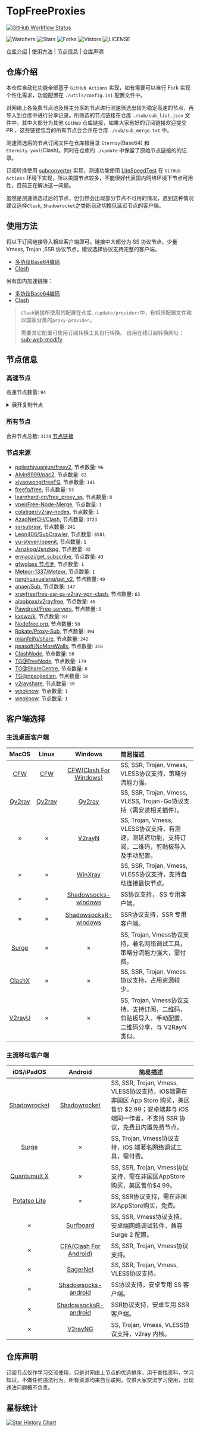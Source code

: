 # TopFreeProxies
[![GitHub Workflow Status](https://github.com/alanbobs999/topfreeproxies/actions/workflows/get-proxies.yml/badge.svg)](https://github.com/alanbobs999/TopFreeProxies/actions/workflows/get-proxies.yml) 

![Watchers](https://img.shields.io/github/watchers/alanbobs999/topfreeproxies) ![Stars](https://img.shields.io/github/stars/alanbobs999/topfreeproxies) ![Forks](https://img.shields.io/github/forks/alanbobs999/topfreeproxies) ![Vistors](https://visitor-badge.laobi.icu/badge?page_id=alanbobs999.topfreeproxies) ![LICENSE](https://img.shields.io/badge/license-CC%20BY--SA%204.0-green.svg)

[仓库介绍](https://github.com/alanbobs999/TopFreeProxies#仓库介绍) | [使用方法](https://github.com/alanbobs999/TopFreeProxies#使用方法) | [节点信息](https://github.com/alanbobs999/TopFreeProxies#节点信息) | [仓库声明](https://github.com/alanbobs999/TopFreeProxies#仓库声明)

## 仓库介绍
本仓库自动化功能全部基于 `GitHub Actions` 实现，如有需要可以自行 Fork 实现个性化需求，功能配置在 `./utils/config.ini` 配置文件中。

对网络上各免费节点池及博主分享的节点进行测速筛选出较为稳定高速的节点，再导入到仓库中进行分享记录。所筛选的节点链接在仓库 `./sub/sub_list.json` 文件中，其中大部分为其他 `GitHub` 仓库链接，如果大家有好的订阅链接欢迎提交 PR ，这些链接包含的所有节点会合并在仓库 `./sub/sub_merge.txt` 中。

测速筛选后的节点订阅文件在仓库根目录 `Eterniy`(Base64) 和 `Eternity.yaml`(Clash)。同时在仓库的 `./update` 中保留了原始节点链接的的记录。

订阅转换使用 [subconverter](https://github.com/tindy2013/subconverter) 实现，测速功能使用 [LiteSpeedTest](https://github.com/xxf098/LiteSpeedTest) 在 `GitHub Actions` 环境下实现，所以美国节点较多，不能很好代表国内网络环境下节点可用性，目前正在解决这一问题。

虽然是测速筛选过后的节点，但仍然会出现部分节点不可用的情况，遇到这种情况建议选择`Clash`, `Shadowrocket`之类能自动切换低延迟节点的客户端。

## 使用方法
将以下订阅链接导入相应客户端即可。链接中大部分为 SS 协议节点，少量 Vmess, Trojan ,SSR 协议节点，建议选择协议支持完整的客户端。

- [多协议Base64编码](https://raw.githubusercontent.com/nineKnight/TopFreeProxies/master/Eternity)
- [Clash](https://raw.githubusercontent.com/nineKnight/TopFreeProxies/master/Eternity.yaml)

另有国内加速链接：

- [多协议Base64编码](https://fastly.jsdelivr.net/gh/nineKnight/TopFreeProxies@master/Eternity)
- [Clash](https://fastly.jsdelivr.net/gh/nineKnight/TopFreeProxies@master/Eternity.yaml)

>`Clash`链接所使用的配置在仓库`./update/provider/`中，有相应配置文件和以国家分类的`proxy-provider`。
>
>需要其它配置可使用订阅转换工具自行转换。
>自用在线订阅转换网址：[sub-web-modify](https://sub.v1.mk/)

## 节点信息
### 高速节点
高速节点数量: `94`
<details>
  <summary>展开复制节点</summary>

    vmess://eyJ2IjoiMiIsInBzIjoi8J+HuPCfh6wgZ2l0aHViLmNvbS9mcmVlZnEgLSDmlrDliqDlnaFPVkggMzMiLCJhZGQiOiIxMzkuOTkuNjEuMTU0IiwicG9ydCI6IjgwIiwidHlwZSI6Im5vbmUiLCJpZCI6IjZhNjIwMjIzLTg0ZjgtNDBmNC1iNmJhLWVkNmFiZmU0ZTRmMiIsImFpZCI6IjAiLCJuZXQiOiJ3cyIsInBhdGgiOiIvdm1lc3MiLCJob3N0IjoiMTM5Ljk5LjYxLjE1NCIsInRscyI6IiJ9
    ss://YWVzLTI1Ni1jZmI6YW1hem9uc2tyMDU@43.206.224.222:443#%F0%9F%87%AF%F0%9F%87%B5%20_JP_%E6%97%A5%E6%9C%AC_1
    ss://YWVzLTI1Ni1jZmI6ZUlXMERuazY5NDU0ZTZuU3d1c3B2OURtUzIwMXRRMEQ@139.162.5.19:8099#SG_133
    ss://Y2hhY2hhMjAtaWV0Zi1wb2x5MTMwNTpHIXlCd1BXSDNWYW8@217.197.161.136:803#SG_AzadNet%281%29
    vmess://eyJ2IjoiMiIsInBzIjoi8J+HqPCfh7Mg5Y+w5rm+XzAxMTAwNDEiLCJhZGQiOiJkMDQxYTU4NS0wYzFlLWU5MjgtZGZiYi1jNWM0YmI3Zjk2ODUuY25uaWMucmlwIiwicG9ydCI6IjgwIiwidHlwZSI6Im5vbmUiLCJpZCI6ImQ3NjFjNWU0LThhZjEtNGJlOC04YjIwLWFmODJmZmYzMGFmMiIsImFpZCI6IjAiLCJuZXQiOiJ3cyIsInBhdGgiOiIvIiwiaG9zdCI6InRtcy5kaW5ndGFsay5jb20iLCJ0bHMiOiIifQ==
    vmess://eyJ2IjoiMiIsInBzIjoiS1JfQXphZE5ldCIsImFkZCI6IjE1Mi42Ny4yMTguMzgiLCJwb3J0IjoiNDQzIiwidHlwZSI6Im5vbmUiLCJpZCI6ImI1ZTk0ODBhLWI3YWEtNDBhNC1mOWE3LTUyOTliNWUzNjNiNCIsImFpZCI6IjMyIiwibmV0Ijoid3MiLCJwYXRoIjoiLyIsImhvc3QiOiIiLCJ0bHMiOiIifQ==
    vmess://eyJ2IjoiMiIsInBzIjoiS1JfQXphZE5ldCgxKSIsImFkZCI6IjE1MC4yMzAuMjQ5LjE1IiwicG9ydCI6IjQ2ODQyIiwidHlwZSI6Im5vbmUiLCJpZCI6IjQ1MzBiNWVlLWNlZDQtNGU2NC05Mjg1LTE4NjdmYzVkZjdmOCIsImFpZCI6IjMyIiwibmV0IjoidGNwIiwicGF0aCI6Ii8iLCJob3N0IjoiIiwidGxzIjoiIn0=
    ss://Y2hhY2hhMjAtaWV0Zi1wb2x5MTMwNTpHIXlCd1BXSDNWYW8@217.197.161.138:810#SG_AzadNet
    ss://Y2hhY2hhMjAtaWV0Zi1wb2x5MTMwNTpHIXlCd1BXSDNWYW8@148.66.56.99:806#HK_AzadNet
    vmess://eyJ2IjoiMiIsInBzIjoiU0dfQXphZE5ldCg4KSIsImFkZCI6IjE3Mi4xMDQuMTY3LjI0MCIsInBvcnQiOiI3MjA0IiwidHlwZSI6Im5vbmUiLCJpZCI6IjljNTI3NzZiLTRiMDEtNGFlNi05ZjdkLTI1Y2Q0NzI1ZTEzYyIsImFpZCI6IjMyIiwibmV0Ijoid3MiLCJwYXRoIjoiL3NnMSIsImhvc3QiOiIiLCJ0bHMiOiIifQ==
    vmess://eyJ2IjoiMiIsInBzIjoiU0dfQXphZE5ldCgxMSkiLCJhZGQiOiIxOC4xNDMuMTIzLjM1IiwicG9ydCI6IjgwIiwidHlwZSI6Im5vbmUiLCJpZCI6IjY4ZGY0ODM4LTQ2ZDAtNGI1Yi1jM2YwLWE0MGVjNzA2MzI0NSIsImFpZCI6IjMyIiwibmV0Ijoid3MiLCJwYXRoIjoiLyIsImhvc3QiOiIiLCJ0bHMiOiIifQ==
    vmess://eyJ2IjoiMiIsInBzIjoiU0dfQXphZE5ldCgxMikiLCJhZGQiOiIxMjkuMTUwLjQ0LjY0IiwicG9ydCI6IjQ2MDc1IiwidHlwZSI6Im5vbmUiLCJpZCI6ImRhMjU3ZTczLWYwMmItNDVhYi05OTE2LTdiYWYxNTRjNDdhMyIsImFpZCI6IjMyIiwibmV0Ijoid3MiLCJwYXRoIjoiL2pobmRzbWxhbmoxMTIyMyIsImhvc3QiOiIiLCJ0bHMiOiIifQ==
    vmess://eyJ2IjoiMiIsInBzIjoi8J+Hr/Cfh7UgQFNTUlNVQi3ml6XmnKxWMTEt5LuY6LS55o6o6I2QZGxqLnRmL3NzcnN1YiIsImFkZCI6Imh0dHAuZG93bmxvYWQueXVuemhvbmd6aHVhbi5jb20iLCJwb3J0IjoiODA4MCIsInR5cGUiOiJub25lIiwiaWQiOiI5MzBlYWFiNi01YTA0LTQ4ZmItOWMxNS03NTQ1YWIzZWMwYmQiLCJhaWQiOiIwIiwibmV0Ijoid3MiLCJwYXRoIjoiL2FwaS92My9kb3dubG9hZC5nZXRGaWxlIiwiaG9zdCI6InNzcnN1Yi52MDIuYXN1a2EuYnV6eiIsInRscyI6IiJ9
    ss://YWVzLTI1Ni1jZmI6YW1hem9uc2tyMDU@3.112.193.151:443#JP_71
    ss://YWVzLTI1Ni1jZmI6YW1hem9uc2tyMDU@54.169.62.50:443#SG_124
    ss://YWVzLTI1Ni1jZmI6YW1hem9uc2tyMDU@54.169.211.238:443#SG_128
    ss://Y2hhY2hhMjAtaWV0Zi1wb2x5MTMwNTpHIXlCd1BXSDNWYW8@81.90.189.41:810#%F0%9F%87%B8%F0%9F%87%AC%20Relay_%F0%9F%87%B8%F0%9F%87%ACSG-%F0%9F%87%B8%F0%9F%87%ACSG_131
    ss://YWVzLTI1Ni1jZmI6YW1hem9uc2tyMDU@18.141.183.204:443#SG_132
    ss://YWVzLTI1Ni1jZmI6YW1hem9uc2tyMDU@54.254.199.122:443#SG_135
    vmess://eyJ2IjoiMiIsInBzIjoi8J+HqPCfh7Mg5Y+w5rm+XzAxMTAwMDEiLCJhZGQiOiJodHRwLmRvd25sb2FkLnl1bnpob25nemh1YW4uY29tIiwicG9ydCI6IjgwODAiLCJ0eXBlIjoibm9uZSIsImlkIjoiOTMwZWFhYjYtNWEwNC00OGZiLTljMTUtNzU0NWFiM2VjMGJkIiwiYWlkIjoiMCIsIm5ldCI6IndzIiwicGF0aCI6Ii9hcGkvdjMvZG93bmxvYWQuZ2V0RmlsZSIsImhvc3QiOiJzc3JzdWIudjAyLmFzdWthLmJ1enoiLCJ0bHMiOiIifQ==
    vmess://eyJ2IjoiMiIsInBzIjoi8J+HqPCfh7Mg5Y+w5rm+XzAxMTAwMDIiLCJhZGQiOiJodHRwLmRvd25sb2FkLnl1bnpob25nemh1YW4uY29tIiwicG9ydCI6IjgwIiwidHlwZSI6Im5vbmUiLCJpZCI6IjkzMGVhYWI2LTVhMDQtNDhmYi05YzE1LTc1NDVhYjNlYzBiZCIsImFpZCI6IjAiLCJuZXQiOiJ3cyIsInBhdGgiOiIvYXBpL3YzL2Rvd25sb2FkLmdldEZpbGUiLCJob3N0Ijoic3Nyc3ViLnYwMy5hc3VrYS5idXp6IiwidGxzIjoiIn0=
    vmess://eyJ2IjoiMiIsInBzIjoi8J+HqPCfh7Mg5Y+w5rm+XzAxMTAwMDUiLCJhZGQiOiIxMDQuMjkuNjQuMjQiLCJwb3J0IjoiODAiLCJ0eXBlIjoibm9uZSIsImlkIjoiM2Y0MjFlMjctNWJmOC00MGM5LTg2Y2ItN2I4YzQxZGRkZWEyIiwiYWlkIjoiMCIsIm5ldCI6IndzIiwicGF0aCI6Ii9sWHZBMFZzZS8iLCJob3N0IjoiIiwidGxzIjoiIn0=
    vmess://eyJ2IjoiMiIsInBzIjoi8J+HqPCfh7Mg5Y+w5rm+XzAxMTAwMDYiLCJhZGQiOiJodHRwLmRvd25sb2FkLnl1bnpob25nemh1YW4uY29tIiwicG9ydCI6IjgwODAiLCJ0eXBlIjoibm9uZSIsImlkIjoiYTRkMWQzZGQtNTA5Ny00ZGQ1LTkzZmEtOWI0MTIyMzMxNzRmIiwiYWlkIjoiMCIsIm5ldCI6IndzIiwicGF0aCI6Ii9hcGkvdjMvZG93bmxvYWQuZ2V0RmlsZSIsImhvc3QiOiJodHRwLmRvd25sb2FkLnl1bnpob25nemh1YW4uY29tIiwidGxzIjoiIn0=
    vmess://eyJ2IjoiMiIsInBzIjoi8J+HqPCfh7Mg5Y+w5rm+XzAxMTAwMDciLCJhZGQiOiJ0dy10Yi1jLnpjMjAyMDA0MjYuY2x1YiIsInBvcnQiOiIzOTk5OSIsInR5cGUiOiJub25lIiwiaWQiOiI2N2M1MGY2YS04MTZkLTM1NTUtODliNC0xOWRkMjk2MDhmOGIiLCJhaWQiOiIwIiwibmV0IjoidGNwIiwicGF0aCI6Ii9hcGkvdjMvZG93bmxvYWQuZ2V0RmlsZSIsImhvc3QiOiJodHRwLmRvd25sb2FkLnl1bnpob25nemh1YW4uY29tIiwidGxzIjoiIn0=
    vmess://eyJ2IjoiMiIsInBzIjoi8J+HqPCfh7Mg5Y+w5rm+XzAxMTAwMDgiLCJhZGQiOiIwMjE4dHcwMi5mYW5zOC54eXoiLCJwb3J0IjoiODAiLCJ0eXBlIjoibm9uZSIsImlkIjoiNWM3MGRhNWQtZTY0MS0zYmY4LWI3ZGMtNWJhYmQ4NDNmZjNjIiwiYWlkIjoiMiIsIm5ldCI6IndzIiwicGF0aCI6Ii92MnJheSIsImhvc3QiOiIwMjE4dHcwMi5mYW5zOC54eXoiLCJ0bHMiOiIifQ==
    vmess://eyJ2IjoiMiIsInBzIjoi8J+HqPCfh7Mg5Y+w5rm+XzAxMTAwMDkiLCJhZGQiOiIxNjUuMTU0LjIyNi40NSIsInBvcnQiOiI4MCIsInR5cGUiOiJub25lIiwiaWQiOiJmYTA3MDJmNC04ZWM5LTQ4ZTUtOWI1My1hMGFmYjdjMzcxN2UiLCJhaWQiOiIwIiwibmV0Ijoid3MiLCJwYXRoIjoiLyIsImhvc3QiOiIiLCJ0bHMiOiIifQ==
    vmess://eyJ2IjoiMiIsInBzIjoi8J+HqPCfh7Mg5Y+w5rm+XzAxMTAwMTAiLCJhZGQiOiIyMTEuNzIuMzUuMTEwIiwicG9ydCI6IjQ0MyIsInR5cGUiOiJub25lIiwiaWQiOiI1NDFjYTAyNi01OGQzLTQ4ZjEtZDZlZi0zYTA1NTQzZGRjYjciLCJhaWQiOiIwIiwibmV0Ijoid3MiLCJwYXRoIjoiLyIsImhvc3QiOiJydS50emNjaWZxLmdhIiwidGxzIjoiIn0=
    vmess://eyJ2IjoiMiIsInBzIjoi8J+HqPCfh7Mg5Y+w5rm+XzAxMTAwMTEiLCJhZGQiOiJoaW5ldDEyNjEuZ2Z3aXNiZXN0Lnh5eiIsInBvcnQiOiIyMTIzNCIsInR5cGUiOiJub25lIiwiaWQiOiI2ZDg5NmRkOS0yMWZmLTM4NDQtYTcyYS0zMzI1MDc0ODYwNDkiLCJhaWQiOiIwIiwibmV0IjoidGNwIiwicGF0aCI6Ii8iLCJob3N0IjoicnUudHpjY2lmcS5nYSIsInRscyI6IiJ9
    vmess://eyJ2IjoiMiIsInBzIjoi8J+HqPCfh7Mg5Y+w5rm+XzAxMTAwMTIiLCJhZGQiOiJ0dy0xLnF3cWpzcS50b3AiLCJwb3J0IjoiNDQzIiwidHlwZSI6Im5vbmUiLCJpZCI6ImIwNTQzYTNiLWQ2OTAtM2VkOS05YTgxLWYyNGY4NTJlNzRmNyIsImFpZCI6IjAiLCJuZXQiOiJ3cyIsInBhdGgiOiIvIiwiaG9zdCI6InR3LTEucXdxanNxLnRvcCIsInRscyI6IiJ9
    vmess://eyJ2IjoiMiIsInBzIjoi8J+HqPCfh7Mg5Y+w5rm+XzAxMTAwMTMiLCJhZGQiOiJhMDEtaGsxLm1vb250b2RheS51ayIsInBvcnQiOiI0NDMiLCJ0eXBlIjoibm9uZSIsImlkIjoiMTQ1ZTIxYWMtYWIwYy00Zjg5LWI2OGMtZTYxMTQ5MDk1ZWYzIiwiYWlkIjoiMCIsIm5ldCI6IndzIiwicGF0aCI6Ii9tb29udG9kYXkiLCJob3N0IjoiYTAxLWhrMS5tb29udG9kYXkudWsiLCJ0bHMiOiIifQ==
    vmess://eyJ2IjoiMiIsInBzIjoi8J+HqPCfh7Mg5Y+w5rm+XzAxMTAwMTQiLCJhZGQiOiJhMDgtaGsxLm1vb250b2RheS51ayIsInBvcnQiOiI0NDMiLCJ0eXBlIjoibm9uZSIsImlkIjoiMTQ1ZTIxYWMtYWIwYy00Zjg5LWI2OGMtZTYxMTQ5MDk1ZWYzIiwiYWlkIjoiMCIsIm5ldCI6IndzIiwicGF0aCI6Ii9tb29udG9kYXkiLCJob3N0IjoiYTA4LWhrMS5tb29udG9kYXkudWsiLCJ0bHMiOiIifQ==
    vmess://eyJ2IjoiMiIsInBzIjoi8J+HqPCfh7Mg5Y+w5rm+XzAxMTAwMTUiLCJhZGQiOiJhMDMtanAxLm1vb250b2RheS51ayIsInBvcnQiOiI0NDMiLCJ0eXBlIjoibm9uZSIsImlkIjoiMTQ1ZTIxYWMtYWIwYy00Zjg5LWI2OGMtZTYxMTQ5MDk1ZWYzIiwiYWlkIjoiMCIsIm5ldCI6IndzIiwicGF0aCI6Ii9tb29udG9kYXkiLCJob3N0IjoiYTAzLWpwMS5tb29udG9kYXkudWsiLCJ0bHMiOiIifQ==
    vmess://eyJ2IjoiMiIsInBzIjoi8J+HqPCfh7Mg5Y+w5rm+XzAxMTAwMTYiLCJhZGQiOiI2MS4yMTYuODUuNjgiLCJwb3J0IjoiNDQzIiwidHlwZSI6Im5vbmUiLCJpZCI6IjViYTczOGU3LTBhYmYtNDkzNS1iNjdlLWQ0MDRhMDgzZDZhNiIsImFpZCI6IjY0IiwibmV0Ijoid3MiLCJwYXRoIjoiL3BhdGgvMjQzNTM1MzIyOTA2IiwiaG9zdCI6Ind3dy44ODYxMjg2MC54eXoiLCJ0bHMiOiIifQ==
    vmess://eyJ2IjoiMiIsInBzIjoi8J+HqPCfh7Mg5Y+w5rm+XzAxMTAwMTciLCJhZGQiOiJkZG5zMi5haXJ0Y3AudmlwIiwicG9ydCI6IjEwMDAxIiwidHlwZSI6Im5vbmUiLCJpZCI6IjdmNjdmYjExLTgzMmQtMzQ5Mi1hZGZlLTYzZTBjY2VhZmJlMCIsImFpZCI6IjIiLCJuZXQiOiJ3cyIsInBhdGgiOiIvIiwiaG9zdCI6ImRkbnMyLmFpcnRjcC52aXAiLCJ0bHMiOiIifQ==
    vmess://eyJ2IjoiMiIsInBzIjoi8J+HqPCfh7Mg5Y+w5rm+XzAxMTAwMTgiLCJhZGQiOiJ0dzIucm92b2QudG9wIiwicG9ydCI6IjEwMDAwIiwidHlwZSI6Im5vbmUiLCJpZCI6ImFiNDJlYTFmLThlMmYtM2ZmZi04YTExLWQxMjRkNjJiODQ5ZSIsImFpZCI6IjAiLCJuZXQiOiJ0Y3AiLCJwYXRoIjoiLyIsImhvc3QiOiJkZG5zMi5haXJ0Y3AudmlwIiwidGxzIjoiIn0=
    vmess://eyJ2IjoiMiIsInBzIjoi8J+HqPCfh7Mg5Y+w5rm+XzAxMTAwMTkiLCJhZGQiOiJ0dzEucm92b2QudG9wIiwicG9ydCI6IjEwMDEiLCJ0eXBlIjoibm9uZSIsImlkIjoiYWI0MmVhMWYtOGUyZi0zZmZmLThhMTEtZDEyNGQ2MmI4NDllIiwiYWlkIjoiMCIsIm5ldCI6InRjcCIsInBhdGgiOiIvIiwiaG9zdCI6ImRkbnMyLmFpcnRjcC52aXAiLCJ0bHMiOiIifQ==
    vmess://eyJ2IjoiMiIsInBzIjoi8J+HqPCfh7Mg5Y+w5rm+XzAxMTAwMjAiLCJhZGQiOiIxNjUuMTU0LjI0Ni4xMDciLCJwb3J0IjoiODAiLCJ0eXBlIjoibm9uZSIsImlkIjoiZmEwNzAyZjQtOGVjOS00OGU1LTliNTMtYTBhZmI3YzM3MTdlIiwiYWlkIjoiMCIsIm5ldCI6IndzIiwicGF0aCI6Ii8iLCJob3N0IjoidG1zLmRpbmd0YWxrLmNvbSIsInRscyI6IiJ9
    vmess://eyJ2IjoiMiIsInBzIjoi8J+HqPCfh7Mg5Y+w5rm+XzAxMTAwMjEiLCJhZGQiOiJ0d3RwMi5henpodWFuZ2FwaW5nLnR3IiwicG9ydCI6IjgwIiwidHlwZSI6Im5vbmUiLCJpZCI6IjRjNGUwNjVmLTM2M2ItM2M5Yi04YTRkLTMxMmY2Yjk4NDBkMyIsImFpZCI6IjAiLCJuZXQiOiJ3cyIsInBhdGgiOiIvYWRvYmUiLCJob3N0IjoidHd0cDIuYXp6aHVhbmdhcGluZy50dyIsInRscyI6IiJ9
    vmess://eyJ2IjoiMiIsInBzIjoi8J+HqPCfh7Mg5Y+w5rm+XzAxMTAwMjIiLCJhZGQiOiJ4dDAwMS54bXJ0aG5vZGUuY29tIiwicG9ydCI6IjQ0MyIsInR5cGUiOiJub25lIiwiaWQiOiJhNmM3MjEwMy1iMmEwLTNlN2YtOWQ0OS1jZjM3ODIwOWU3M2IiLCJhaWQiOiIwIiwibmV0Ijoid3MiLCJwYXRoIjoiLyIsImhvc3QiOiJ3cy1haWNkbi5jb20iLCJ0bHMiOiIifQ==
    vmess://eyJ2IjoiMiIsInBzIjoi8J+HqPCfh7Mg5Y+w5rm+XzAxMTAwMjMiLCJhZGQiOiJ0dzAyLm50dGtrLmNvbSIsInBvcnQiOiI0NDMiLCJ0eXBlIjoibm9uZSIsImlkIjoiM2E5YzBkMGMtZTBmZC0zMTQ1LWE0MTQtZWMyNjVlNzAxMGI3IiwiYWlkIjoiMCIsIm5ldCI6IndzIiwicGF0aCI6Ii8iLCJob3N0IjoidHcwMi5udHRray5jb20iLCJ0bHMiOiIifQ==
    vmess://eyJ2IjoiMiIsInBzIjoi8J+HqPCfh7Mg5Y+w5rm+XzAxMTAwMjQiLCJhZGQiOiJ0dzQuNTk0ODg4Lnh5eiIsInBvcnQiOiIxMTQ2MyIsInR5cGUiOiJub25lIiwiaWQiOiJkZDc2MzljZi02NmRkLTMwMzgtYWIwZS1jZWZlN2U5ZWY5ZmIiLCJhaWQiOiIwIiwibmV0Ijoid3MiLCJwYXRoIjoiL3YycmF5IiwiaG9zdCI6InR3NC41OTQ4ODgueHl6IiwidGxzIjoiIn0=
    vmess://eyJ2IjoiMiIsInBzIjoi8J+HqPCfh7Mg5Y+w5rm+XzAxMTAwMjUiLCJhZGQiOiJ0dzMuNTk0ODg4Lnh5eiIsInBvcnQiOiIyNTU1MSIsInR5cGUiOiJub25lIiwiaWQiOiJkZDc2MzljZi02NmRkLTMwMzgtYWIwZS1jZWZlN2U5ZWY5ZmIiLCJhaWQiOiIwIiwibmV0Ijoid3MiLCJwYXRoIjoiL3YycmF5IiwiaG9zdCI6InR3My41OTQ4ODgueHl6IiwidGxzIjoiIn0=
    vmess://eyJ2IjoiMiIsInBzIjoi8J+HqPCfh7Mg5Y+w5rm+XzAxMTAwMjYiLCJhZGQiOiJ0d3RwLmF6emh1YW5nYXBpbmcudHciLCJwb3J0IjoiODAiLCJ0eXBlIjoibm9uZSIsImlkIjoiNGM0ZTA2NWYtMzYzYi0zYzliLThhNGQtMzEyZjZiOTg0MGQzIiwiYWlkIjoiMCIsIm5ldCI6IndzIiwicGF0aCI6Ii9hZG9iZSIsImhvc3QiOiJ0d3RwLmF6emh1YW5nYXBpbmcudHciLCJ0bHMiOiIifQ==
    vmess://eyJ2IjoiMiIsInBzIjoi8J+HqPCfh7Mg5Y+w5rm+XzAxMTAwMjkiLCJhZGQiOiIxNjUuMTU0LjIyNi4xMzQiLCJwb3J0IjoiMzg1MjYiLCJ0eXBlIjoibm9uZSIsImlkIjoiM2JmZWE5YTAtNzgyZi0zMDk4LTk3MGItYmIyZmFlNDkzNmVmIiwiYWlkIjoiMCIsIm5ldCI6IndzIiwicGF0aCI6Ii9ueSIsImhvc3QiOiIiLCJ0bHMiOiIifQ==
    vmess://eyJ2IjoiMiIsInBzIjoi8J+HqPCfh7Mg5Y+w5rm+XzAxMTAwMzAiLCJhZGQiOiIxMDQuMjkuNjQuMTciLCJwb3J0IjoiNDQzIiwidHlwZSI6Im5vbmUiLCJpZCI6IjVjZTljYjBkLTZiMTItNGRiZC05MTE0LTc0ZmQxMWRjNmYzNSIsImFpZCI6IjAiLCJuZXQiOiJ3cyIsInBhdGgiOiIvIiwiaG9zdCI6ImpwLmJpbmdoZS5kZXNpZ24iLCJ0bHMiOiIifQ==
    vmess://eyJ2IjoiMiIsInBzIjoi8J+HuvCfh7gg576O5Zu9XzAxMTAxMDkxIiwiYWRkIjoiMTcyLjY3LjE1Ni4xNDAiLCJwb3J0IjoiODQ0MyIsInR5cGUiOiJub25lIiwiaWQiOiJhNmEzN2UwNC01ZTgxLTQ0YzktYmU1My1iYWEzZmY0NmViOGIiLCJhaWQiOiIwIiwibmV0Ijoid3MiLCJwYXRoIjoiLzhjZGE0OGIzIiwiaG9zdCI6InVzLTE3MS03OC5zaG9wdHVubmVsLmxpdmUiLCJ0bHMiOiJ0bHMifQ==
    vmess://eyJ2IjoiMiIsInBzIjoi8J+HuvCfh7ggZ2l0aHViLmNvbS9mcmVlZnEgLSDnvo7lm71DbG91ZEZsYXJl6IqC54K5IDI5IiwiYWRkIjoidjJyYXkub25saW5lIiwicG9ydCI6IjQ0MyIsInR5cGUiOiJub25lIiwiaWQiOiIyRjA5NDg0NS1FMkJELUVCRjctREVCNy05OTU5OTI0MzZGQUYiLCJhaWQiOiIwIiwibmV0Ijoid3MiLCJwYXRoIjoiL3NwZWVkdGVzdCIsImhvc3QiOiJWaWVubmEudjJyYXkub25saW5lIiwidGxzIjoidGxzIn0=
    vmess://eyJ2IjoiMiIsInBzIjoi8J+HqPCfh6YgUmVsYXlf8J+HqPCfh6ZDQS3wn4e68J+HuFVTXzA4IiwiYWRkIjoiU2hvcGlmeS5jb20iLCJwb3J0IjoiMjA4NiIsInR5cGUiOiJub25lIiwiaWQiOiJkZGNkNjZmZC1jNzE2LTQzOWMtOWFiOC0yYWRiMTQwMGZmNDgiLCJhaWQiOiIwIiwibmV0Ijoid3MiLCJwYXRoIjoiL2FyaWVzIiwiaG9zdCI6InNjdy5jbG91ZGZsYXJlLnF1ZXN0IiwidGxzIjoiIn0=
    vmess://eyJ2IjoiMiIsInBzIjoiQ0FfQXphZE5ldCgxNSkiLCJhZGQiOiIxLm9jZWFuLWRpZ2l0YWwuY2YiLCJwb3J0IjoiMjA4NyIsInR5cGUiOiJub25lIiwiaWQiOiJiN2I3ZDZiMi05OTlhLTQwOWYtZmJiMC1mNWJmNmVjNmM0YjkiLCJhaWQiOiIzMiIsIm5ldCI6IndzIiwicGF0aCI6Ii8iLCJob3N0IjoiMS5vY2Vhbi1kaWdpdGFsLmNmIiwidGxzIjoidGxzIn0=
    trojan://4bd8ab61-7e87-4ee6-be58-fe14fc62e6c0@ca1.trojanvh.xyz:80?allowInsecure=1#CA_AzadNet%2814%29
    vmess://eyJ2IjoiMiIsInBzIjoi8J+HuvCfh7ggZ2l0aHViLmNvbS9mcmVlZnEgLSDnvo7lm73mg6Dmma7lhazlj7ggMTgiLCJhZGQiOiJzZy1sYi52aGF4Lm5ldCIsInBvcnQiOiI4MCIsInR5cGUiOiJub25lIiwiaWQiOiI2ZmVhMTY0OS00MjViLTQwOTItYmY1My0yOTc5MjE1MmM5MjUiLCJhaWQiOiIwIiwibmV0Ijoid3MiLCJwYXRoIjoiLyIsImhvc3QiOiJzZy1sYi52aGF4Lm5ldCIsInRscyI6IiJ9
    vmess://eyJ2IjoiMiIsInBzIjoi8J+HuvCfh7ggZ2l0aHViLmNvbS9mcmVlZnEgLSDnvo7lm70gIDEwIiwiYWRkIjoiMTM3LjE4NC4yNDUuNjgiLCJwb3J0IjoiNDQzIiwidHlwZSI6Im5vbmUiLCJpZCI6IjAyNWRiY2E3LTY2YTUtMzY2MC04YTJhLWE3MTQ2YmNlMDUwZSIsImFpZCI6IjEiLCJuZXQiOiJ3cyIsInBhdGgiOiIvY2hjYXJhIiwiaG9zdCI6InYyZmx5LnNhbXJ0LndlYnNpdGUiLCJ0bHMiOiJ0bHMifQ==
    vmess://eyJ2IjoiMiIsInBzIjoi8J+HuvCfh7ggZ2l0aHViLmNvbS9mcmVlZnEgLSDnvo7lm70gIDgiLCJhZGQiOiIxNDMuMTk4LjIyOS4yMzQiLCJwb3J0IjoiNDQzIiwidHlwZSI6Im5vbmUiLCJpZCI6IjAyNWRiY2E3LTY2YTUtMzY2MC04YTJhLWE3MTQ2YmNlMDUwZSIsImFpZCI6IjAiLCJuZXQiOiJ3cyIsInBhdGgiOiIvY2hhb2ciLCJob3N0Ijoic3J0d2ViLnNhbXJ0LndlYnNpdGUiLCJ0bHMiOiJ0bHMifQ==
    vmess://eyJ2IjoiMiIsInBzIjoi8J+HuvCfh7ggZ2l0aHViLmNvbS9mcmVlZnEgLSDnvo7lm73ljY7nm5vpob9Db2dlbnTpgJrkv6Hlhazlj7ggNiIsImFkZCI6ImZzbS5odHZ2aXJ1LnRvcCIsInBvcnQiOiI1MzgiLCJ0eXBlIjoibm9uZSIsImlkIjoiM2Q4MWU2ZmItYzdmMC00NzkxLWFmMmUtODJjOTNkMTQ5NDgzIiwiYWlkIjoiMCIsIm5ldCI6IndzIiwicGF0aCI6Ii8iLCJob3N0IjoiZnNtLmh0dnZpcnUudG9wIiwidGxzIjoiIn0=
    vmess://eyJ2IjoiMiIsInBzIjoi8J+HuvCfh7ggZ2l0aHViLmNvbS9mcmVlZnEgLSDnvo7lm71DbG91ZEZsYXJl6IqC54K5IDEiLCJhZGQiOiJ2MTI1LnRvZGRucy50ayIsInBvcnQiOiI4MCIsInR5cGUiOiJub25lIiwiaWQiOiJhMjU4ODFmMy05NjdmLTMyNjUtYmM3Zi05ZTY2ODU3YjAxNmIiLCJhaWQiOiIwIiwibmV0Ijoid3MiLCJwYXRoIjoiLyIsImhvc3QiOiJ2MTI1LnRvZGRucy50ayIsInRscyI6IiJ9
    vmess://eyJ2IjoiMiIsInBzIjoiVVNfQXphZE5ldCgxMjcpIiwiYWRkIjoiMjMuMjMwLjE0Ni4yNTQiLCJwb3J0IjoiMTI1OCIsInR5cGUiOiJub25lIiwiaWQiOiJlZGViNDFjYy1hNzZhLTQ3ZjItZmE5Ni1iOTE0MWU2NmEyYjAiLCJhaWQiOiIzMiIsIm5ldCI6InRjcCIsInBhdGgiOiIvIiwiaG9zdCI6InYxMjUudG9kZG5zLnRrIiwidGxzIjoiIn0=
    vmess://eyJ2IjoiMiIsInBzIjoiVVNfQXphZE5ldCgxMjkpIiwiYWRkIjoiaGsxdmRmLW5vZGUuYWlxaWNoZTEyMy5jb20iLCJwb3J0IjoiODE4OSIsInR5cGUiOiJub25lIiwiaWQiOiJhOTA1OTdjMS1iYWIzLTQyMTctYWQ2Zi0wODM4Njc1Yzg2MzgiLCJhaWQiOiIzMiIsIm5ldCI6InRjcCIsInBhdGgiOiIvIiwiaG9zdCI6InYxMjUudG9kZG5zLnRrIiwidGxzIjoidGxzIn0=
    vmess://eyJ2IjoiMiIsInBzIjoiVVNfQXphZE5ldCgxMzApIiwiYWRkIjoiNjcuMjEuNzIuNDEiLCJwb3J0IjoiNDQzIiwidHlwZSI6Im5vbmUiLCJpZCI6IjI1NjZkMDBmLTIxOGMtNDhmNy05YTM2LTEzZDNkNmYxYTcyNCIsImFpZCI6IjMyIiwibmV0Ijoid3MiLCJwYXRoIjoiL3BhdGgvMTczNDE4MTQxMTIzIiwiaG9zdCI6IiIsInRscyI6InRscyJ9
    trojan://2a9ba60d-10ce-4f79-97e7-817334456195@3.83.255.121:54958?allowInsecure=1&sni=tr5.tgcunzhang.xyz#US_AzadNet%28132%29
    vmess://eyJ2IjoiMiIsInBzIjoiVVNfQXphZE5ldCgxMzMpIiwiYWRkIjoiMTAzLjIxLjI0NC4yMTkiLCJwb3J0IjoiODQ0MyIsInR5cGUiOiJub25lIiwiaWQiOiJhNmEzN2UwNC01ZTgxLTQ0YzktYmU1My1iYWEzZmY0NmViOGIiLCJhaWQiOiIzMiIsIm5ldCI6IndzIiwicGF0aCI6Ii84Y2RhNDhiMyIsImhvc3QiOiIiLCJ0bHMiOiJ0bHMifQ==
    vmess://eyJ2IjoiMiIsInBzIjoiVVNfQXphZE5ldCgxMzQpIiwiYWRkIjoiMTAzLjIxLjI0NC4xNjkiLCJwb3J0IjoiODQ0MyIsInR5cGUiOiJub25lIiwiaWQiOiJhNmEzN2UwNC01ZTgxLTQ0YzktYmU1My1iYWEzZmY0NmViOGIiLCJhaWQiOiIzMiIsIm5ldCI6IndzIiwicGF0aCI6Ii84Y2RhNDhiMyIsImhvc3QiOiIiLCJ0bHMiOiJ0bHMifQ==
    vmess://eyJ2IjoiMiIsInBzIjoiVVNfQXphZE5ldCgxMzUpIiwiYWRkIjoiMTAzLjIxLjI0NC4xODciLCJwb3J0IjoiODQ0MyIsInR5cGUiOiJub25lIiwiaWQiOiJhNmEzN2UwNC01ZTgxLTQ0YzktYmU1My1iYWEzZmY0NmViOGIiLCJhaWQiOiIzMiIsIm5ldCI6IndzIiwicGF0aCI6Ii84Y2RhNDhiMyIsImhvc3QiOiIiLCJ0bHMiOiJ0bHMifQ==
    vmess://eyJ2IjoiMiIsInBzIjoiVVNfQXphZE5ldCgxMzYpIiwiYWRkIjoiMTAzLjIxLjI0NC4xMDciLCJwb3J0IjoiODQ0MyIsInR5cGUiOiJub25lIiwiaWQiOiJhNmEzN2UwNC01ZTgxLTQ0YzktYmU1My1iYWEzZmY0NmViOGIiLCJhaWQiOiIzMiIsIm5ldCI6IndzIiwicGF0aCI6Ii84Y2RhNDhiMyIsImhvc3QiOiIiLCJ0bHMiOiJ0bHMifQ==
    vmess://eyJ2IjoiMiIsInBzIjoiVVNfQXphZE5ldCgxMzcpIiwiYWRkIjoiMTAzLjIxLjI0NC4xNSIsInBvcnQiOiI4NDQzIiwidHlwZSI6Im5vbmUiLCJpZCI6ImE2YTM3ZTA0LTVlODEtNDRjOS1iZTUzLWJhYTNmZjQ2ZWI4YiIsImFpZCI6IjMyIiwibmV0Ijoid3MiLCJwYXRoIjoiLzhjZGE0OGIzIiwiaG9zdCI6IiIsInRscyI6InRscyJ9
    vmess://eyJ2IjoiMiIsInBzIjoiVVNfQXphZE5ldCgxMzgpIiwiYWRkIjoiMTAzLjIxLjI0NC4xNjEiLCJwb3J0IjoiODQ0MyIsInR5cGUiOiJub25lIiwiaWQiOiJhNmEzN2UwNC01ZTgxLTQ0YzktYmU1My1iYWEzZmY0NmViOGIiLCJhaWQiOiIzMiIsIm5ldCI6IndzIiwicGF0aCI6Ii84Y2RhNDhiMyIsImhvc3QiOiIiLCJ0bHMiOiJ0bHMifQ==
    vmess://eyJ2IjoiMiIsInBzIjoiVVNfQXphZE5ldCgxMzkpIiwiYWRkIjoiMTcyLjY3LjE0MS4xOTciLCJwb3J0IjoiODQ0MyIsInR5cGUiOiJub25lIiwiaWQiOiJhNmEzN2UwNC01ZTgxLTQ0YzktYmU1My1iYWEzZmY0NmViOGIiLCJhaWQiOiIzMiIsIm5ldCI6IndzIiwicGF0aCI6Ii84Y2RhNDhiMyIsImhvc3QiOiIiLCJ0bHMiOiJ0bHMifQ==
    vmess://eyJ2IjoiMiIsInBzIjoiVVNfQXphZE5ldCgxNDApIiwiYWRkIjoiMTAzLjIxLjI0NC4yMzgiLCJwb3J0IjoiODQ0MyIsInR5cGUiOiJub25lIiwiaWQiOiJhNmEzN2UwNC01ZTgxLTQ0YzktYmU1My1iYWEzZmY0NmViOGIiLCJhaWQiOiIzMiIsIm5ldCI6IndzIiwicGF0aCI6Ii84Y2RhNDhiMyIsImhvc3QiOiIiLCJ0bHMiOiJ0bHMifQ==
    vmess://eyJ2IjoiMiIsInBzIjoiVVNfQXphZE5ldCgxNDEpIiwiYWRkIjoiMTcyLjY3LjIxNy44OSIsInBvcnQiOiI4NDQzIiwidHlwZSI6Im5vbmUiLCJpZCI6ImE2YTM3ZTA0LTVlODEtNDRjOS1iZTUzLWJhYTNmZjQ2ZWI4YiIsImFpZCI6IjMyIiwibmV0Ijoid3MiLCJwYXRoIjoiLzhjZGE0OGIzIiwiaG9zdCI6IiIsInRscyI6InRscyJ9
    vmess://eyJ2IjoiMiIsInBzIjoiVVNfQXphZE5ldCgxNDIpIiwiYWRkIjoiMTcyLjY3LjE5MC4xNDUiLCJwb3J0IjoiODQ0MyIsInR5cGUiOiJub25lIiwiaWQiOiJhNmEzN2UwNC01ZTgxLTQ0YzktYmU1My1iYWEzZmY0NmViOGIiLCJhaWQiOiIzMiIsIm5ldCI6IndzIiwicGF0aCI6Ii84Y2RhNDhiMyIsImhvc3QiOiIiLCJ0bHMiOiJ0bHMifQ==
    vmess://eyJ2IjoiMiIsInBzIjoi6L+Z5Lqb6IqC54K55Y+q6IO95aSH55So5oiW6ICF6Ziy5q2i5aSx6IGU77yM6Jm954S26LSo6YeP5bm25LiN5piv5b6I5aW977yM5Lmf6K+35L2O6LCD5L2/55SoKSA4MiIsImFkZCI6IjE1LjIzNS4yMDIuMTExIiwicG9ydCI6IjgwIiwidHlwZSI6Im5vbmUiLCJpZCI6IjgwOTdjYzQxLWUyYjgtNDZjYy1iMWUyLWM5ZmU0Nzc2YTljMiIsImFpZCI6IjAiLCJuZXQiOiJ3cyIsInBhdGgiOiIvdm1lc3MiLCJob3N0IjoiMTUuMjM1LjIwMi4xMTEiLCJ0bHMiOiIifQ==
    ss://YWVzLTI1Ni1nY206S2l4THZLendqZWtHMDBybQ@167.88.61.175:8080#%E8%BF%99%E4%BA%9B%E8%8A%82%E7%82%B9%E5%8F%AA%E8%83%BD%E5%A4%87%E7%94%A8%E6%88%96%E8%80%85%E9%98%B2%E6%AD%A2%E5%A4%B1%E8%81%94%EF%BC%8C%E8%99%BD%E7%84%B6%E8%B4%A8%E9%87%8F%E5%B9%B6%E4%B8%8D%E6%98%AF%E5%BE%88%E5%A5%BD%EF%BC%8C%E4%B9%9F%E8%AF%B7%E4%BD%8E%E8%B0%83%E4%BD%BF%E7%94%A8%29%2051
    ss://YWVzLTI1Ni1jZmI6YW1hem9uc2tyMDU@43.207.82.53:443#43.207.82.53443
    ss://YWVzLTI1Ni1jZmI6YW1hem9uc2tyMDU@43.201.103.37:443#43.201.103.37443
    vmess://eyJ2IjoiMiIsInBzIjoi5pyq55+lXzAxMTA5MjMiLCJhZGQiOiIxMDQuMTcuMjA4LjE3OSIsInBvcnQiOiIyMDg2IiwidHlwZSI6Im5vbmUiLCJpZCI6ImRkY2Q2NmZkLWM3MTYtNDM5Yy05YWI4LTJhZGIxNDAwZmY0OCIsImFpZCI6IjAiLCJuZXQiOiJ3cyIsInBhdGgiOiIvYXJpZXMiLCJob3N0Ijoic2N3LmNsb3VkZmxhcmUucXVlc3QiLCJ0bHMiOiIifQ==
    vmess://eyJ2IjoiMiIsInBzIjoi5pyq55+lXzAxMTA5MTMiLCJhZGQiOiIxMDQuMjAuNTguMTIyIiwicG9ydCI6IjIwODYiLCJ0eXBlIjoibm9uZSIsImlkIjoiZGRjZDY2ZmQtYzcxNi00MzljLTlhYjgtMmFkYjE0MDBmZjQ4IiwiYWlkIjoiMCIsIm5ldCI6IndzIiwicGF0aCI6Ii9hcmllcyIsImhvc3QiOiJzY3cuY2xvdWRmbGFyZS5xdWVzdCIsInRscyI6IiJ9
    vmess://eyJ2IjoiMiIsInBzIjoi5pyq55+lXzAxMTA5MTgiLCJhZGQiOiIxMDQuMTkuMTQ5LjIyOCIsInBvcnQiOiIyMDg2IiwidHlwZSI6Im5vbmUiLCJpZCI6ImRkY2Q2NmZkLWM3MTYtNDM5Yy05YWI4LTJhZGIxNDAwZmY0OCIsImFpZCI6IjAiLCJuZXQiOiJ3cyIsInBhdGgiOiIvYXJpZXMiLCJob3N0Ijoic2N3LmNsb3VkZmxhcmUucXVlc3QiLCJ0bHMiOiIifQ==
    ss://Y2hhY2hhMjAtaWV0Zi1wb2x5MTMwNTpVUmlUSGZhOHdiNzFoS1NWR2h6Q1F3@13.232.148.198:2248#IN_AzadNet
    vmess://eyJ2IjoiMiIsInBzIjoi6L+Z5Lqb6IqC54K55Y+q6IO95aSH55So5oiW6ICF6Ziy5q2i5aSx6IGU77yM6Jm954S26LSo6YeP5bm25LiN5piv5b6I5aW977yM5Lmf6K+35L2O6LCD5L2/55SoKSAxMDAiLCJhZGQiOiIxNS4yMzUuMTg0LjM2IiwicG9ydCI6IjgwIiwidHlwZSI6Im5vbmUiLCJpZCI6IjdjZTUyNWY1LTNhOWItNDYyNy1hZTBlLTNjYTBiNTc1MTllMyIsImFpZCI6IjAiLCJuZXQiOiJ3cyIsInBhdGgiOiIvdm1lc3MiLCJob3N0IjoiMTUuMjM1LjE4NC4zNiIsInRscyI6IiJ9
    trojan://a2c8194b-fcfd-4c39-a6bd-31ea9f4ea671@5.135.235.160:443?allowInsecure=1&sni=upload.soft98.download#FR_AzadNet%2830%29
    ss://Y2hhY2hhMjAtaWV0Zi1wb2x5MTMwNTpHIXlCd1BXSDNWYW8@109.169.72.249:801#AE_AzadNet
    trojan://864618CB-FA1A-879C-9932-92965BBBC0DF@51.210.179.47:43525?allowInsecure=1&sni=fr.teacher2040.com#FR_AzadNet%2832%29
    vmess://eyJ2IjoiMiIsInBzIjoi6L+Z5Lqb6IqC54K55Y+q6IO95aSH55So5oiW6ICF6Ziy5q2i5aSx6IGU77yM6Jm954S26LSo6YeP5bm25LiN5piv5b6I5aW977yM5Lmf6K+35L2O6LCD5L2/55SoKSAxMjkiLCJhZGQiOiI0Ni4xODIuMTA3LjQ1IiwicG9ydCI6IjQ0MyIsInR5cGUiOiJub25lIiwiaWQiOiJmZTVmNjllNy1lMTgzLTQzOWItOTUwYi04MjIxZWYwNjUxZjIiLCJhaWQiOiI2NCIsIm5ldCI6IndzIiwicGF0aCI6Ii9mb290ZXJzIiwiaG9zdCI6IjQ2LjE4Mi4xMDcuNDUiLCJ0bHMiOiJ0bHMifQ==
    vmess://eyJ2IjoiMiIsInBzIjoiREVfQXphZE5ldCgxMSkiLCJhZGQiOiI1Ljc1LjI0OS4xNjgiLCJwb3J0IjoiMzk0MjgiLCJ0eXBlIjoibm9uZSIsImlkIjoiMmZhNmFmZDctNWMwMy00MWMzLTgwMzktNWM3NTA5ZGUzMjE3IiwiYWlkIjoiMzIiLCJuZXQiOiJ3cyIsInBhdGgiOiIvIiwiaG9zdCI6IiIsInRscyI6InRscyJ9
    vmess://eyJ2IjoiMiIsInBzIjoiREVfQXphZE5ldCgxMikiLCJhZGQiOiI1Ljc1LjE5OS4yNSIsInBvcnQiOiI0NDMiLCJ0eXBlIjoibm9uZSIsImlkIjoiYzJmNTVhODYtNTBkOC00ZTEzLWNjOGEtZTkwZWUzN2ExYjc4IiwiYWlkIjoiMzIiLCJuZXQiOiJ3cyIsInBhdGgiOiIvIiwiaG9zdCI6IiIsInRscyI6InRscyJ9
    ss://Y2hhY2hhMjAtaWV0Zi1wb2x5MTMwNTpHIXlCd1BXSDNWYW8@93.186.201.124:802#DE_AzadNet%2813%29
    vmess://eyJ2IjoiMiIsInBzIjoiREVfQXphZE5ldCgyMykiLCJhZGQiOiIxNjcuMjM1LjI4LjE1NyIsInBvcnQiOiI2MzQ1NiIsInR5cGUiOiJub25lIiwiaWQiOiIzMWYxZjhlYS1mZDM4LTRlNjMtYjgxOC1hNDlkNDE2ODIwYmQiLCJhaWQiOiIzMiIsIm5ldCI6InRjcCIsInBhdGgiOiIvIiwiaG9zdCI6IiIsInRscyI6IiJ9
    vmess://eyJ2IjoiMiIsInBzIjoiREVfQXphZE5ldCgyNCkiLCJhZGQiOiI1Ljc1LjE5OC4xMyIsInBvcnQiOiI4MDgwIiwidHlwZSI6Im5vbmUiLCJpZCI6IjE1ZjM5N2VkLTE4NjMtNDFkZC1jY2VjLWNiNTExM2RmMDhlMyIsImFpZCI6IjMyIiwibmV0Ijoid3MiLCJwYXRoIjoiLyIsImhvc3QiOiIiLCJ0bHMiOiIifQ==
    vmess://eyJ2IjoiMiIsInBzIjoiREVfQXphZE5ldCgyNykiLCJhZGQiOiIxODguNDAuMTMyLjEwNyIsInBvcnQiOiI4MCIsInR5cGUiOiJub25lIiwiaWQiOiI0ZGRkMjRkNi1kOTAxLTVlNWYtOWE3Yy0wODAwMTVjMmUyNDYiLCJhaWQiOiIzMiIsIm5ldCI6IndzIiwicGF0aCI6Ii9wMzU3M2w2bTkyaDFoYW0zcTIzdCIsImhvc3QiOiIiLCJ0bHMiOiIifQ==
    vmess://eyJ2IjoiMiIsInBzIjoiREVfQXphZE5ldCgyOSkiLCJhZGQiOiIxNTkuNjkuMTc3LjgzIiwicG9ydCI6IjM3NTk0IiwidHlwZSI6Im5vbmUiLCJpZCI6ImM2NjI0Njg4LTFiMmEtNDkxYy1hYWJlLTIzOWZiYzBmYTJlNiIsImFpZCI6IjMyIiwibmV0IjoidGNwIiwicGF0aCI6Ii9wMzU3M2w2bTkyaDFoYW0zcTIzdCIsImhvc3QiOiIiLCJ0bHMiOiIifQ==
    vmess://eyJ2IjoiMiIsInBzIjoiQUVfQXphZE5ldCgzKSIsImFkZCI6IkFFLTY4LTIxOC5zaG9wdHVubmVsLmxpdmUiLCJwb3J0IjoiMzE5OTAiLCJ0eXBlIjoibm9uZSIsImlkIjoiYTZhMzdlMDQtNWU4MS00NGM5LWJlNTMtYmFhM2ZmNDZlYjhiIiwiYWlkIjoiMzIiLCJuZXQiOiJ0Y3AiLCJwYXRoIjoiL3AzNTczbDZtOTJoMWhhbTNxMjN0IiwiaG9zdCI6IkFFLTY4LTIxOC5zaG9wdHVubmVsLmxpdmUiLCJ0bHMiOiIifQ==
    vmess://eyJ2IjoiMiIsInBzIjoiRklfQXphZE5ldCIsImFkZCI6ImhlbDEueWF6ZGFuLmZ1biIsInBvcnQiOiIxOTczMCIsInR5cGUiOiJub25lIiwiaWQiOiJlNzRhZjdkMy1iN2JhLTQ2MmYtZWExZS05ZTAzM2U1ZWRkNzMiLCJhaWQiOiIzMiIsIm5ldCI6InRjcCIsInBhdGgiOiIvcDM1NzNsNm05MmgxaGFtM3EyM3QiLCJob3N0IjoiaGVsMS55YXpkYW4uZnVuIiwidGxzIjoiIn0=
    vmess://eyJ2IjoiMiIsInBzIjoiRklfQXphZE5ldCgxKSIsImFkZCI6IjEzNS4xODEuMjM1LjIxIiwicG9ydCI6IjI1MDM0IiwidHlwZSI6Im5vbmUiLCJpZCI6ImU1NDlmYzhkLTI0MTYtNDZmNy1hYWRjLTg3NDc1NTMwOTFiOSIsImFpZCI6IjMyIiwibmV0Ijoid3MiLCJwYXRoIjoiLyIsImhvc3QiOiIiLCJ0bHMiOiIifQ==
    vmess://eyJ2IjoiMiIsInBzIjoiRklfQXphZE5ldCgzKSIsImFkZCI6IjY1LjEwOS4xODMuMTU5IiwicG9ydCI6IjQ0MyIsInR5cGUiOiJub25lIiwiaWQiOiI2YjdjYmM0MS1mYjgwLTQxYTgtOGViNi1iNWJkYjBlODYxNDciLCJhaWQiOiIzMiIsIm5ldCI6InRjcCIsInBhdGgiOiIvIiwiaG9zdCI6IiIsInRscyI6IiJ9
    

</details>

### 所有节点
合并节点总数: `3170`
[节点链接](https://raw.githubusercontent.com/alanbobs999/TopFreeProxies/master/sub/sub_merge_base64.txt)

### 节点来源
- [pojiezhiyuanjun/freev2](https://github.com/pojiezhiyuanjun/freev2), 节点数量: `96`
- [Alvin9999/pac2](https://github.com/Alvin9999/pac2), 节点数量: `82`
- [xiyaowong/freeFQ](https://github.com/xiyaowong/freeFQ), 节点数量: `141`
- [freefq/free](https://github.com/freefq/free), 节点数量: `53`
- [learnhard-cn/free_proxy_ss](https://github.com/learnhard-cn/free_proxy_ss), 节点数量: `8`
- [vpei/Free-Node-Merge](https://github.com/vpei/Free-Node-Merge), 节点数量: `1`
- [colatiger/v2ray-nodes](https://github.com/colatiger/v2ray-nodes), 节点数量: `1`
- [AzadNetCH/Clash](https://github.com/AzadNetCH/Clash), 节点数量: `3723`
- [ssrsub/ssr](https://github.com/ssrsub/ssr), 节点数量: `241`
- [Leon406/SubCrawler](https://github.com/Leon406/SubCrawler), 节点数量: `8581`
- [yu-steven/openit](https://github.com/yu-steven/openit), 节点数量: `1`
- [Jsnzkpg/Jsnzkpg](https://github.com/Jsnzkpg/Jsnzkpg), 节点数量: `42`
- [ermaozi/get_subscribe](https://github.com/ermaozi/get_subscribe), 节点数量: `43`
- [gfwglass 节点池](https://gfwglass.tk), 节点数量: `1`
- [Meteor-1337/Meteor](https://github.com/Meteor-1337/Meteor), 节点数量: `1`
- [ronghuaxueleng/get_v2](https://github.com/ronghuaxueleng/get_v2), 节点数量: `49`
- [anaer/Sub](https://github.com/anaer/Sub), 节点数量: `147`
- [xrayfree/free-ssr-ss-v2ray-vpn-clash](https://github.com/xrayfree/free-ssr-ss-v2ray-vpn-clash), 节点数量: `63`
- [aiboboxx/v2rayfree](https://github.com/aiboboxx/v2rayfree), 节点数量: `46`
- [Pawdroid/Free-servers](https://github.com/Pawdroid/Free-servers), 节点数量: `5`
- [kxswa/k](https://github.com/kxswa/k), 节点数量: `83`
- [Nodefree.org](https://github.com/Fukki-Z/nodefree), 节点数量: `50`
- [Rokate/Proxy-Sub](https://github.com/Rokate/Proxy-Sub), 节点数量: `394`
- [mianfeifq/share](https://github.com/mianfeifq/share), 节点数量: `242`
- [peasoft/NoMoreWalls](https://github.com/peasoft/NoMoreWalls), 节点数量: `316`
- [ClashNode](https://clashnode.com/f/freenode), 节点数量: `50`
- [TG@FreeNode](https://t.me/freenodechannel), 节点数量: `179`
- [TG@ShareCentre](https://t.me/ShareCentre), 节点数量: `8`
- [TG@ripaojiedian](https://t.me/ripaojiedian), 节点数量: `18`
- [v2rayshare](https://v2rayshare.com), 节点数量: `50`
- [weoknow](http://weoknow.com), 节点数量: `1`
- [weoknow](http://weoknow.com), 节点数量: `1`

## 客户端选择
### 主流桌面客户端
|                            MacOS                             |                            Linux                             |                           Windows                            | 简易描述                                           |
| :----------------------------------------------------------: | :----------------------------------------------------------: | :----------------------------------------------------------: | :------------------------------------------------- |
| [CFW](https://github.com/Fndroid/clash_for_windows_pkg/releases) | [CFW](https://github.com/Fndroid/clash_for_windows_pkg/releases) | [CFW(Clash For Windows)](https://github.com/Fndroid/clash_for_windows_pkg/releases) | SS, SSR, Trojan, Vmess, VLESS协议支持，策略分流能力强。            |
|     [Qv2ray](https://github.com/Qv2ray/Qv2ray/releases)      |     [Qv2ray](https://github.com/Qv2ray/Qv2ray/releases)      |     [Qv2ray](https://github.com/Qv2ray/Qv2ray/releases)      | SS, SSR, Trojan, Vmess, VLESS, Trojan-Go协议支持（需安装相关插件）。 |
|                              ×                               |                              ×                               |      [V2rayN](https://github.com/2dust/v2rayN/releases)      | SS, Trojan, Vmess, VLESS协议支持，有测速，测延迟功能，支持订阅，二维码，剪贴板导入及手动配置。                 |
|                              ×                               |                              ×                               |    [WinXray](https://github.com/TheMRLL/winxray/releases)    | SS, SSR, Trojan, Vmess, VLESS协议支持，支持自动连接最快节点。            |
|                              ×                               |                              ×                               | [Shadowsocks-windows](https://github.com/shadowsocks/shadowsocks-windows/releases) | SS协议支持， SS 专用客户端。                                       |
|                              ×                               |                              ×                               | [ShadowsocksR-windows](https://github.com/HMBSbige/ShadowsocksR-Windows/releases) | SSR协议支持，SSR 专用客户端。                                      |
|                [Surge](https://nssurge.com/)                 |                              ×                               |                              ×                               | SS, Trojan, Vmess协议支持，著名网络调试工具，策略分流能力强大，需付费。                        |
|   [ClashX](https://github.com/yichengchen/clashX/releases)   |                              ×                               |                              ×                               | SS, SSR, Trojan, Vmess协议支持，占用资源较少。                   |
|      [V2rayU](https://github.com/yanue/V2rayU/releases)      |                              ×                               |                              ×                               | SS, Trojan, Vmess协议支持，支持订阅，二维码，剪贴板导入，手动配置，二维码分享，与 V2RayN 类似。                        |

### 主流移动客户端
|                          iOS/iPadOS                          |                           Android                            | 简易描述                                                     |
| :----------------------------------------------------------: | :----------------------------------------------------------: | ------------------------------------------------------------ |
| [Shadowrocket](https://apps.apple.com/us/app/shadowrocket/id932747118) | [Shadowrocket](https://play.google.com/store/apps/details?id=com.v2cross.proxy) | SS, SSR, Trojan, Vmess, VLESS协议支持，iOS端需在非国区 App Store 购买，美区售价 $2.99；安卓端非与 iOS 端同一作者，不支持 SSR 协议，免费且内置免费节点。 |
|                [Surge](https://nssurge.com/)                 |                              ×                               | SS, Trojan, Vmess协议支持，iOS 端著名网络调试工具，需付费。                                  |
| [Quantumult X](https://apps.apple.com/us/app/quantumult-x/id1443988620) |                              ×                               | SS, SSR, Trojan, Vmess协议支持，需在非国区AppStore购买，美区售价$4.99。 |
| [Potatso Lite](https://apps.apple.com/us/app/potatso-lite/id1239860606) |                              ×                               | SS, SSR协议支持，需在非国区AppStore购买，免费。              |
|                              ×                               | [Surfboard](https://play.google.com/store/apps/details?id=com.getsurfboard) | SS, SSR, Vmess协议支持，安卓端网络调试软件，兼容 Surge 2 配置。 |
|                              ×                               | [CFA(Clash For Android)](https://github.com/Kr328/ClashForAndroid/releases) | SS, SSR, Trojan, Vmess协议支持。                             |
|                              ×                               |  [SagerNet](https://github.com/SagerNet/SagerNet/releases)   | SS, SSR, Trojan, Vmess, VLESS协议支持。                      |
|                              ×                               | [Shadowsocks-android](https://github.com/shadowsocks/shadowsocks-android/releases) | SS协议支持，安卓专用 SS 客户端。                                                 |
|                              ×                               | [ShadowsocksR-android](https://github.com/HMBSbige/ShadowsocksR-Android/releases) | SSR协议支持，安卓专用 SSR 客户端。                                                |
|                              ×                               |     [V2rayNG](https://github.com/2dust/v2rayNG/releases)     | SS, Trojan, Vmess, VLESS协议支持，v2ray 内核。                           |
## 仓库声明
订阅节点仅作学习交流使用，只是对网络上节点的优选排序，用于查找资料，学习知识，不做任何违法行为。所有资源均来自互联网，仅供大家交流学习使用，出现违法问题概不负责。

## 星标统计
[![Star History Chart](https://api.star-history.com/svg?repos=nineKnight/TopFreeProxies&type=Date)](https://star-history.com/#nineKnight/TopFreeProxies&Date)
